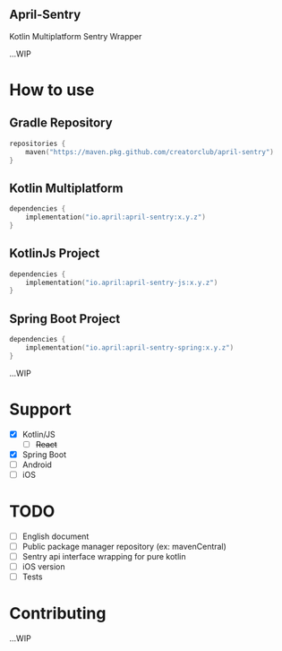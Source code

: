 April-Sentry
---

Kotlin Multiplatform Sentry Wrapper

...WIP

# How to use

## Gradle Repository

```kotlin
repositories {
    maven("https://maven.pkg.github.com/creatorclub/april-sentry")
}
```

## Kotlin Multiplatform

```kotlin
dependencies {
    implementation("io.april:april-sentry:x.y.z")
}
```

## KotlinJs Project

```kotlin
dependencies {
    implementation("io.april:april-sentry-js:x.y.z")
}
```

## Spring Boot Project

```kotlin
dependencies {
    implementation("io.april:april-sentry-spring:x.y.z")
}
```

...WIP

# Support

- [x] Kotlin/JS
    - [ ] <del>React</del>
- [x] Spring Boot
- [ ] Android
- [ ] iOS

# TODO

- [ ] English document
- [ ] Public package manager repository (ex: mavenCentral)
- [ ] Sentry api interface wrapping for pure kotlin
- [ ] iOS version
- [ ] Tests

# Contributing

...WIP
